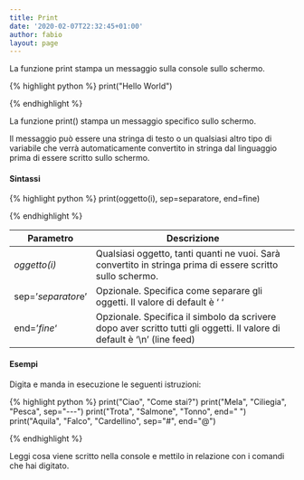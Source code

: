 ```yaml
---
title: Print
date: '2020-02-07T22:32:45+01:00'
author: fabio
layout: page
---
```


La funzione print stampa un messaggio sulla console sullo schermo.

{% highlight python %}
print("Hello World")

{% endhighlight %}

La funzione print() stampa un messaggio specifico sullo schermo.

Il messaggio può essere una stringa di testo o un qualsiasi altro tipo di variabile che verrà automaticamente convertito in stringa dal linguaggio prima di essere scritto sullo schermo.

#### Sintassi

{% highlight python %}
print(oggetto(i), sep=separatore, end=fine)

{% endhighlight %}

| Parametro | Descrizione |
|---|---|
| *oggetto(i)* | Qualsiasi oggetto, tanti quanti ne vuoi. Sarà convertito in stringa prima di essere scritto sullo schermo. |
| sep=’*separator*e’ | Opzionale. Specifica come separare gli oggetti. Il valore di default è ‘ ‘ |
| end=’*fine*‘ | Opzionale. Specifica il simbolo da scrivere dopo aver scritto tutti gli oggetti. Il valore di default è ‘\\n’ (line feed) |

#### Esempi

Digita e manda in esecuzione le seguenti istruzioni:

{% highlight python %}
 print("Ciao", "Come stai?") 
 print("Mela", "Ciliegia", "Pesca", sep="---")
 print("Trota", "Salmone", "Tonno", end=" ")
 print("Aquila", "Falco", "Cardellino", sep="#", end="@")
 
{% endhighlight %}

Leggi cosa viene scritto nella console e mettilo in relazione con i comandi che hai digitato.

